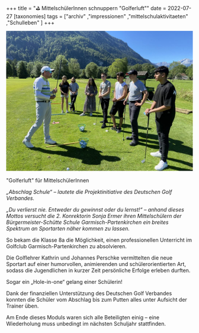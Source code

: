 +++
title = "⛳ MittelschülerInnen schnuppern \"Golferluft\""
date = 2022-07-27
[taxonomies]
tags = ["archiv" ,"impressionen" ,"mittelschulaktivitaeten" ,"Schulleben" ]
+++

![](images/IMG_9185-1-1024x768.jpg)

"Golferluft" für MittelschülerInnen

_„Abschlag Schule“ – lautete die Projektinitiative des Deutschen Golf Verbandes._

_„Du verlierst nie. Entweder du gewinnst oder du lernst!“ – anhand dieses Mottos versucht die 2. Konrektorin Sonja Ermer ihren Mittelschülern der Bürgermeister-Schütte Schule Garmisch-Partenkirchen ein breites Spektrum an Sportarten näher kommen zu lassen._

So bekam die Klasse 8a die Möglichkeit, einen professionellen Unterricht im Golfclub Garmisch-Partenkirchen zu absolvieren.

Die Golflehrer Kathrin und Johannes Perschke vermittelten die neue Sportart auf einer humorvollen, animierenden und schülerorientierten Art, sodass die Jugendlichen in kurzer Zeit persönliche Erfolge erleben durften.

Sogar ein „Hole-in-one“ gelang einer Schülerin!

Dank der finanziellen Unterstützung des Deutschen Golf Verbandes konnten die Schüler vom Abschlag bis zum Putten alles unter Aufsicht der Trainer üben.

Am Ende dieses Moduls waren sich alle Beteiligten einig – eine Wiederholung muss unbedingt im nächsten Schuljahr stattfinden.
